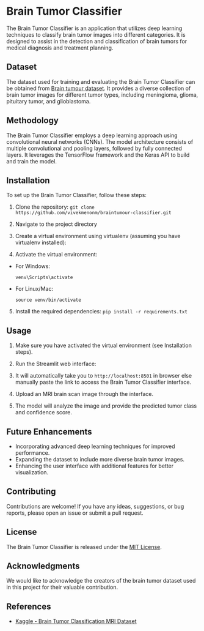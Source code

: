 # Brain Tumor Classifier

The Brain Tumor Classifier is an application that utilizes deep learning techniques to classify brain tumor images into different categories. It is designed to assist in the detection and classification of brain tumors for medical diagnosis and treatment planning.

## Dataset

The dataset used for training and evaluating the Brain Tumor Classifier can be obtained from [Brain tumour dataset](https://www.kaggle.com/datasets/masoudnickparvar/brain-tumor-mri-dataset). It provides a diverse collection of brain tumor images for different tumor types, including meningioma, glioma, pituitary tumor, and glioblastoma.

## Methodology

The Brain Tumor Classifier employs a deep learning approach using convolutional neural networks (CNNs). The model architecture consists of multiple convolutional and pooling layers, followed by fully connected layers. It leverages the TensorFlow framework and the Keras API to build and train the model.

## Installation

To set up the Brain Tumor Classifier, follow these steps:

1. Clone the repository: `git clone https://github.com/vivekmenonm/braintumour-classifier.git`

2. Navigate to the project directory

3. Create a virtual environment using virtualenv (assuming you have virtualenv installed):
4. Activate the virtual environment:
- For Windows:
  ```
  venv\Scripts\activate
  ```
- For Linux/Mac:
  ```
  source venv/bin/activate
  ```

5. Install the required dependencies:
`pip install -r requirements.txt`


## Usage

1. Make sure you have activated the virtual environment (see Installation steps).

2. Run the Streamlit web interface:

3. It will automatically take you to `http://localhost:8501` in browser else manually paste the link to access the Brain Tumor Classifier interface.

4. Upload an MRI brain scan image through the interface.

5. The model will analyze the image and provide the predicted tumor class and confidence score.

## Future Enhancements

- Incorporating advanced deep learning techniques for improved performance.
- Expanding the dataset to include more diverse brain tumor images.
- Enhancing the user interface with additional features for better visualization.

## Contributing

Contributions are welcome! If you have any ideas, suggestions, or bug reports, please open an issue or submit a pull request.

## License

The Brain Tumor Classifier is released under the [MIT License](LICENSE).

## Acknowledgments

We would like to acknowledge the creators of the brain tumor dataset used in this project for their valuable contribution.

## References

- [Kaggle - Brain Tumor Classification MRI Dataset](https://www.kaggle.com/datasets/masoudnickparvar/brain-tumor-mri-dataset)

